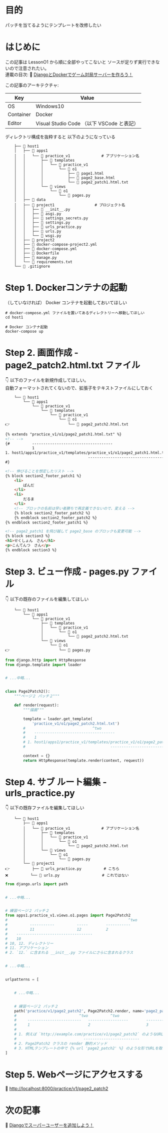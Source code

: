 # 目的

パッチを当てるようにテンプレートを改修したい  

# はじめに

この記事は LessonO1 から順に全部やってこないと ソースが足りず実行できないので注意されたい。  
連載の目次: 📖 [DjangoとDockerでゲーム対局サーバーを作ろう！](https://qiita.com/muzudho1/items/eb0df0ea604e1fd9cdae)  

この記事のアーキテクチャ:  

| Key       | Value                                     |
| --------- | ----------------------------------------- |
| OS        | Windows10                                 |
| Container | Docker                                    |
| Editor    | Visual Studio Code （以下 VSCode と表記） |

ディレクトリ構成を抜粋すると 以下のようになっている  

```plaintext
    ├── 📂 host1
    │   ├── 📂 apps1
    │   │   └── 📂 practice_v1              # アプリケーション名
    │   │       ├── 📂 templates
    │   │       │   └── 📂 practice_v1
    │   │       │       └── 📂 o1
    │   │       │           ├── 📄 page1.html
    │   │       │           ├── 📄 page2_base.html
    │   │       │           └── 📄 page2_patch1.html.txt
    │   │       └── 📂 views
    │   │           └── 📂 o1
    │   │               └── 📄 pages.py
    │   ├── 📂 data
    │   ├── 📂 project1                  # プロジェクト名
    │   │   ├── 📄 __init__.py
    │   │   ├── 📄 asgi.py
    │   │   ├── 📄 settings_secrets.py
    │   │   ├── 📄 settings.py
    │   │   ├── 📄 urls_practice.py
    │   │   ├── 📄 urls.py
    │   │   └── 📄 wsgi.py
    │   ├── 📂 project2
    │   ├── 🐳 docker-compose-project2.yml
    │   ├── 🐳 docker-compose.yml
    │   ├── 🐳 Dockerfile
    │   ├── 📄 manage.py
    │   └── 📄 requirements.txt
    └── 📄 .gitignore
```

# Step 1. Dockerコンテナの起動

（していなければ） Docker コンテナを起動しておいてほしい  

```shell
# docker-compose.yml ファイルを置いてあるディレクトリーへ移動してほしい
cd host1

# Docker コンテナ起動
docker-compose up
```

# Step 2. 画面作成 - page2_patch2.html.txt ファイル

👇 以下のファイルを新規作成してほしい。  
自動フォーマットされてくないので、拡張子をテキストファイルにしておく  

```plaintext
    └── 📂 host1
        └── 📂 apps1
            └── 📂 practice_v1
                └── 📂 templates
                    └── 📂 practice_v1
                        └── 📂 o1
👉                          └── 📄 page2_patch2.html.txt
```

```html
{% extends "practice_v1/o1/page2_patch1.html.txt" %}
<!-- -->
{#          ------------------------------------
            1
1. host1/apps1/practice_v1/templates/practice_v1/o1/page2_patch1.html.txt
                                     ------------------------------------
#}

<!-- 伸びることを想定したリスト -->
{% block section2_footer_patch1 %}
    <li>
        ぱんだ
    </li>
    <li>
        だるま
    </li>
    <!-- ブロックの名前は早い者勝ちで再定義できないので、変える -->
    {% block section2_footer_patch2 %}
    {% endblock section2_footer_patch2 %}
{% endblock section2_footer_patch1 %}

<!-- page2_patch1 を飛び越して page2_base のブロックも変更可能 -->
{% block section3 %}
<h1>せくしょん　さん</h1>
<p>こんてんつ　さん</p>
{% endblock section3 %}
```

# Step 3. ビュー作成 - pages.py ファイル

👇 以下の既存のファイルを編集してほしい  

```plaintext
    └── 📂 host1
        └── 📂 apps1
            └── 📂 practice_v1
                ├── 📂 templates
                │   └── 📂 practice_v1
                │       └── 📂 o1
                │           └── 📄 page2_patch2.html.txt
                └── 📂 views
                    └── 📂 o1
👉                      └── 📄 pages.py
```

```py
from django.http import HttpResponse
from django.template import loader


# ...中略...


class Page2Patch2():
    """ページ２ パッチ２"""

    def render(request):
        """描画"""

        template = loader.get_template(
            'practice_v1/o1/page2_patch2.html.txt')
        #                              ^two
        #    ------------------------------------
        #    1
        # 1. host1/apps1/practice_v1/templates/practice_v1/o1/page2_patch2.html.txt を取得
        #                                      ------------------------------------

        context = {}
        return HttpResponse(template.render(context, request))
```

# Step 4. サブ ルート編集 - urls_practice.py

👇 以下の既存ファイルを編集してほしい  

```plaintext
    └── 📂 host1
        ├── 📂 apps1
        │   └── 📂 practice_v1              # アプリケーション名
        │       ├── 📂 templates
        │       │   └── 📂 practice_v1
        │       │       └── 📂 o1
        │       │           └── 📄 page2_patch2.html.txt
        │       └── 📂 views
        │           └── 📂 o1
        │               └── 📄 pages.py
        └── 📂 project1
👉          ├── 📄 urls_practice.py          # こちら
❌          └── 📄 urls.py                   # これではない
```

```py
from django.urls import path


# ...中略...


# 練習ページ２ パッチ２
from apps1.practice_v1.views.o1.pages import Page2Patch2
#                                                      ^two
#          -----------          -----        -----------
#          11                   12           2
#    ----------------------------------
#    10
# 10, 12. ディレクトリー
# 11. アプリケーション
# 2. `12.` に含まれる __init__.py ファイルにさらに含まれるクラス


# ...中略...


urlpatterns = [


    # ...中略...


    # 練習ページ２ パッチ２
    path('practice/v1/page2_patch2', Page2Patch2.render, name='page2_patch2'),
    #                            ^two          ^two                       ^two
    #     ------------------------   ------------------        ------------
    #     1                          2                         3
    #
    # 1. 例えば `http://example.com/practice/v1/page2_patch2` のようなURLのパスの部分
    #                              -------------------------
    # 2. Page2Patch2 クラスの render 静的メソッド
    # 3. HTMLテンプレートの中で {% url 'page2_patch2' %} のような形でURLを取得するのに使える
]
```

# Step 5. Webページにアクセスする

📖 [http://localhost:8000/practice/v1/page2_patch2](http://localhost:8000/practice/v1/page2_patch2)  

# 次の記事

📖 [Djangoでスーパーユーザーを追加しよう！](https://qiita.com/muzudho1/items/cf21fa75e23e1f987153)  
